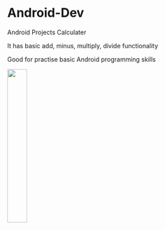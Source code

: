 # Android-Dev
Android Projects
Calculater

It has basic add, minus, multiply, divide functionality

Good for practise basic Android programming skills

<img src="https://cloud.githubusercontent.com/assets/17132841/22716438/0d6478d6-ed64-11e6-84ae-bbf4b2d8d387.png" width="30%"></img> 
